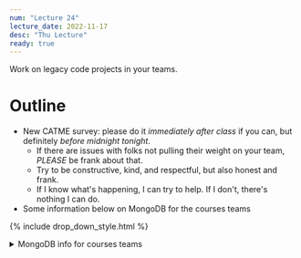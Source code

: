 ```yaml
---
num: "Lecture 24"
lecture_date: 2022-11-17
desc: "Thu Lecture"
ready: true
---
```


Work on legacy code projects in your teams.

# Outline

* New CATME survey: please do it *immediately after class* if you can, but definitely *before midnight tonight*.
  - If there are issues with folks not pulling their weight on your team, *PLEASE* be frank about that.
  - Try to be constructive, kind, and respectful, but also honest and frank.
  - If I know what's happening, I can try to help.  If I don't, there's nothing I can do.
* Some information below on MongoDB for the courses teams

{% include drop_down_style.html %}


<details>
<summary>
MongoDB info for courses teams
</summary>
  
If you already set up your own private MongoDB instance for your team's QA app, please instead set up one in the ucsb-cs156-f22 MongoDB organization.
  
That way:
  
* the staff can help you with issues that arise
* We all have a standard way of setting things up so that things don't break when we merge MongoDB related code into `main`
  
This is what the team membership looks like right now (4:32pm, 28 minute before lecture):
 
<img width="598" alt="image" src="https://user-images.githubusercontent.com/1119017/202589307-0fca94fe-9547-4ab6-9e54-02010c7420c5.png">
  
By the time lecture is done, I'm hoping to see at least 9 members on each team (three staff, me, Avishek and Andrew) , plus the six students.
  
Then we'll be in a position to start setting up the MongoDB projects and deployments.

  
</details>
